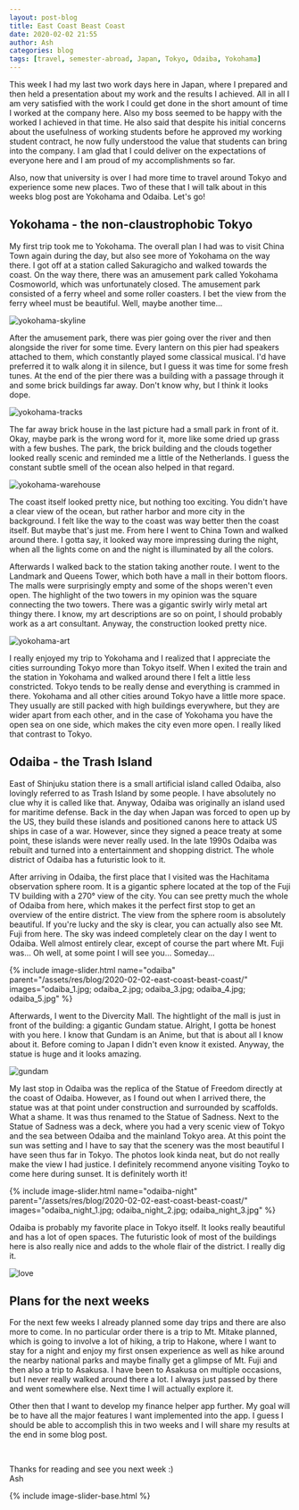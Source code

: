 ```yaml
---
layout: post-blog
title: East Coast Beast Coast
date: 2020-02-02 21:55
author: Ash
categories: blog
tags: [travel, semester-abroad, Japan, Tokyo, Odaiba, Yokohama]
---
```

This week I had my last two work days here in Japan, where I prepared and then held a presentation about my work and the results I achieved. All in all I am very satisfied with the work I could get done in the short amount of time I worked at the company here. Also my boss seemed to be happy with the worked I achieved in that time. He also said that despite his initial concerns about the usefulness of working students before he approved my working student contract, he now fully understood the value that students can bring into the company. I am glad that I could deliver on the expectations of everyone here and I am proud of my accomplishments so far.

Also, now that university is over I had more time to travel around Tokyo and experience some new places. Two of these that I will talk about in this weeks blog post are Yokohama and Odaiba. Let's go!

## Yokohama - the non-claustrophobic Tokyo

My first trip took me to Yokohama. The overall plan I had was to visit China Town again during the day, but also see more of Yokohama on the way there. I got off at a station called Sakuragicho and walked towards the coast. On the way there, there was an amusement park called Yokohama Cosmoworld, which was unfortunately closed. The amusement park consisted of a ferry wheel and some roller coasters. I bet the view from the ferry wheel must be beautiful. Well, maybe another time...

![yokohama-skyline](/assets/res/blog/2020-02-02-east-coast-beast-coast/yokohama_skyline.jpg)

After the amusement park, there was pier going over the river and then alongside the river for some time. Every lantern on this pier had speakers attached to them, which constantly played some classical musical. I'd have preferred it to walk along it in silence, but I guess it was time for some fresh tunes. At the end of the pier there was a building with a passage through it and some brick buildings far away. Don't know why, but I think it looks dope.

![yokohama-tracks](/assets/res/blog/2020-02-02-east-coast-beast-coast/yokohama_tracks.jpg)

The far away brick house in the last picture had a small park in front of it. Okay, maybe park is the wrong word for it, more like some dried up grass with a few bushes. The park, the brick building and the clouds together looked really scenic and reminded me a little of the Netherlands. I guess the constant subtle smell of the ocean also helped in that regard.

![yokohama-warehouse](/assets/res/blog/2020-02-02-east-coast-beast-coast/yokohama_warehouse.jpg)

The coast itself looked pretty nice, but nothing too exciting. You didn't have a clear view of the ocean, but rather harbor and more city in the background. I felt like the way to the coast was way better then the coast itself. But maybe that's just me. From here I went to China Town and walked around there. I gotta say, it looked way more impressing during the night, when all the lights come on and the night is illuminated by all the colors.

Afterwards I walked back to the station taking another route. I went to the Landmark and Queens Tower, which both have a mall in their bottom floors. The malls were surprisingly empty and some of the shops weren't even open. The highlight of the two towers in my opinion was the square connecting the two towers. There was a gigantic swirly wirly metal art thingy there. I know, my art descriptions are so on point, I should probably work as a art consultant. Anyway, the construction looked pretty nice.

![yokohama-art](/assets/res/blog/2020-02-02-east-coast-beast-coast/yokohama_art.jpg)

I really enjoyed my trip to Yokohama and I realized that I appreciate the cities surrounding Tokyo more than Tokyo itself. When I exited the train and the station in Yokohama and walked around there I felt a little less constricted. Tokyo tends to be really dense and everything is crammed in there. Yokohama and all other cities around Tokyo have a little more space. They usually are still packed with high buildings everywhere, but they are wider apart from each other, and in the case of Yokohama you have the open sea on one side, which makes the city even more open. I really liked that contrast to Tokyo.

## Odaiba - the Trash Island

East of Shinjuku station there is a small artificial island called Odaiba, also lovingly referred to as Trash Island by some people. I have absolutely no clue why it is called like that. Anyway, Odaiba was originally an island used for maritime defense. Back in the day when Japan was forced to open up by the US, they build these islands and positioned canons here to attack US ships in case of a war. However, since they signed a peace treaty at some point, these islands were never really used. In the late 1990s Odaiba was rebuilt and turned into a entertainment and shopping district. The whole district of Odaiba has a futuristic look to it.

After arriving in Odaiba, the first place that I visited was the Hachitama observation sphere room. It is a gigantic sphere located at the top of the Fuji TV building with a 270° view of the city. You can see pretty much the whole of Odaiba from here, which makes it the perfect first stop to get an overview of the entire district. The view from the sphere room is absolutely beautiful. If you're lucky and the sky is clear, you can actually also see Mt. Fuji from here. The sky was indeed completely clear on the day I went to Odaiba. Well almost entirely clear, except of course the part where Mt. Fuji was... Oh well, at some point I will see you... Someday...

{% include image-slider.html name="odaiba" parent="/assets/res/blog/2020-02-02-east-coast-beast-coast/" images="odaiba_1.jpg; odaiba_2.jpg; odaiba_3.jpg; odaiba_4.jpg; odaiba_5.jpg" %}

Afterwards, I went to the Divercity Mall. The hightlight of the mall is just in front of the building: a gigantic Gundam statue. Alright, I gotta be honest with you here. I know that Gundam is an Anime, but that is about all I know about it. Before coming to Japan I didn't even know it existed. Anyway, the statue is huge and it looks amazing.

![gundam](/assets/res/blog/2020-02-02-east-coast-beast-coast/gundam.jpg)

My last stop in Odaiba was the replica of the Statue of Freedom directly at the coast of Odaiba. However, as I found out when I arrived there, the statue was at that point under construction and surrounded by scaffolds. What a shame. It was thus renamed to the Statue of Sadness. Next to the Statue of Sadness was a deck, where you had a very scenic view of Tokyo and the sea between Odaiba and the mainland Tokyo area. At this point the sun was setting and I have to say that the scenery was the most beautiful I have seen thus far in Tokyo. The photos look kinda neat, but do not really make the view I had justice. I definitely recommend anyone visiting Toyko to come here during sunset. It is definitely worth it!

{% include image-slider.html name="odaiba-night" parent="/assets/res/blog/2020-02-02-east-coast-beast-coast/" images="odaiba_night_1.jpg; odaiba_night_2.jpg; odaiba_night_3.jpg" %}

Odaiba is probably my favorite place in Tokyo itself. It looks really beautiful and has a lot of open spaces. The futuristic look of most of the buildings here is also really nice and adds to the whole flair of the district. I really dig it.

![love](/assets/res/blog/2020-02-02-east-coast-beast-coast/love.jpg)

## Plans for the next weeks

For the next few weeks I already planned some day trips and there are also more to come. In no particular order there is a trip to Mt. Mitake planned, which is going to involve a lot of hiking, a trip to Hakone, where I want to stay for a night and enjoy my first onsen experience as well as hike around the nearby national parks and maybe finally get a glimpse of Mt. Fuji and then also a trip to Asakusa. I have been to Asakusa on multiple occasions, but I never really walked around there a lot. I always just passed by there and went somewhere else. Next time I will actually explore it.

Other then that I want to develop my finance helper app further. My goal will be to have all the major features I want implemented into the app. I guess I should be able to accomplish this in two weeks and I will share my results at the end in some blog post.

&nbsp;

Thanks for reading and see you next week :)  
Ash

{% include image-slider-base.html %}
